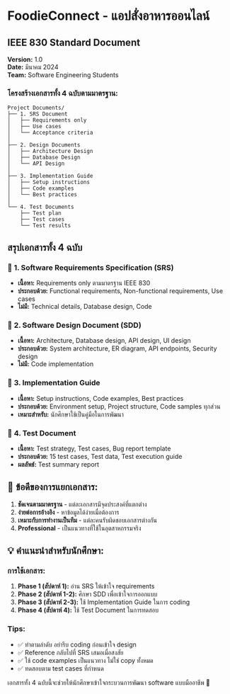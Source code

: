 # FoodieConnect - แอปสั่งอาหารออนไลน์
## IEEE 830 Standard Document
**Version:** 1.0  
**Date:** มีนาคม 2024  
**Team:** Software Engineering Students  

### โครงสร้างเอกสารทั้ง 4 ฉบับตามมาตรฐาน:
```
Project Documents/
├── 1. SRS Document
│   ├── Requirements only
│   ├── Use cases
│   └── Acceptance criteria
│
├── 2. Design Documents  
│   ├── Architecture Design
│   ├── Database Design
│   └── API Design
│
├── 3. Implementation Guide
│   ├── Setup instructions
│   ├── Code examples
│   └── Best practices
│
└── 4. Test Documents
    ├── Test plan
    ├── Test cases
    └── Test results
```
## สรุปเอกสารทั้ง 4 ฉบับ
### 📄 **1. Software Requirements Specification (SRS)**
- **เนื้อหา:** Requirements only ตามมาตรฐาน IEEE 830
- **ประกอบด้วย:** Functional requirements, Non-functional requirements, Use cases
- **ไม่มี:** Technical details, Database design, Code

### 📄 **2. Software Design Document (SDD)**
- **เนื้อหา:** Architecture, Database design, API design, UI design
- **ประกอบด้วย:** System architecture, ER diagram, API endpoints, Security design
- **ไม่มี:** Code implementation

### 📄 **3. Implementation Guide**
- **เนื้อหา:** Setup instructions, Code examples, Best practices
- **ประกอบด้วย:** Environment setup, Project structure, Code samples ทุกส่วน
- **เหมาะสำหรับ:** นักศึกษาใช้เป็นคู่มือในการพัฒนา

### 📄 **4. Test Document**
- **เนื้อหา:** Test strategy, Test cases, Bug report template
- **ประกอบด้วย:** 15 test cases, Test data, Test execution guide
- **ผลลัพธ์:** Test summary report

## 🎯 ข้อดีของการแยกเอกสาร:

1. **ชัดเจนตามมาตรฐาน** - แต่ละเอกสารมีจุดประสงค์ที่แตกต่าง
2. **ง่ายต่อการอ้างอิง** - หาข้อมูลได้ง่ายเมื่อต้องการ
3. **เหมาะกับการทำงานเป็นทีม** - แต่ละคนรับผิดชอบเอกสารต่างกัน
4. **Professional** - เป็นแนวทางที่ใช้ในอุตสาหกรรมจริง

## 💡 คำแนะนำสำหรับนักศึกษา:

### การใช้เอกสาร:
1. **Phase 1 (สัปดาห์ 1):** อ่าน SRS ให้เข้าใจ requirements
2. **Phase 2 (สัปดาห์ 1-2):** ศึกษา SDD เพื่อเข้าใจการออกแบบ
3. **Phase 3 (สัปดาห์ 2-3):** ใช้ Implementation Guide ในการ coding
4. **Phase 4 (สัปดาห์ 4):** ใช้ Test Document ในการทดสอบ

### Tips:
- ✅ ทำตามลำดับ อย่ารีบ coding ก่อนเข้าใจ design
- ✅ Reference กลับไปที่ SRS เสมอเมื่อสงสัย
- ✅ ใช้ code examples เป็นแนวทาง ไม่ใช่ copy ทั้งหมด
- ✅ ทดสอบตาม test cases ที่กำหนด

เอกสารทั้ง 4 ฉบับนี้จะช่วยให้นักศึกษาเข้าใจกระบวนการพัฒนา software แบบมืออาชีพ 🚀